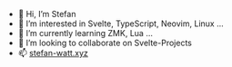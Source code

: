 - 👋 Hi, I’m Stefan
- 👀 I’m interested in Svelte, TypeScript, Neovim, Linux ... 
- 🌱 I’m currently learning ZMK, Lua ...
- 💞️ I’m looking to collaborate on Svelte-Projects
- 📫 [stefan-watt.xyz](https://stefan-watt.xyz)

<!---
stefanwatt/stefanwatt is a ✨ special ✨ repository because its `README.md` (this file) appears on your GitHub profile.
You can click the Preview link to take a look at your changes.
--->
